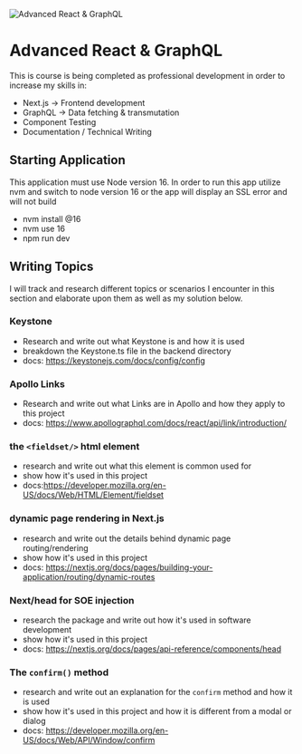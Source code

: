 ![Advanced React & GraphQL](https://advancedreact.com/images/ARG/arg-facebook-share.png)

# Advanced React & GraphQL

This is course is being completed as professional development in order to increase my skills in:

- Next.js -> Frontend development
- GraphQL -> Data fetching & transmutation
- Component Testing
- Documentation / Technical Writing

## Starting Application

This application must use Node version 16. In order to run this app utilize nvm and switch to node version 16 or the app will display an SSL error and will not build

- nvm install @16
- nvm use 16
- npm run dev

## Writing Topics

I will track and research different topics or scenarios I encounter in this section and elaborate upon them as well as my solution below.

### Keystone

- Research and write out what Keystone is and how it is used
- breakdown the Keystone.ts file in the backend directory
- docs: https://keystonejs.com/docs/config/config

### Apollo Links

- Research and write out what Links are in Apollo and how they apply to this project
- docs: https://www.apollographql.com/docs/react/api/link/introduction/

### the `<fieldset/>` html element

- research and write out what this element is common used for
- show how it's used in this project
- docs:https://developer.mozilla.org/en-US/docs/Web/HTML/Element/fieldset

### dynamic page rendering in Next.js

- research and write out the details behind dynamic page routing/rendering
- show how it's used in this project
- docs: https://nextjs.org/docs/pages/building-your-application/routing/dynamic-routes

### Next/head for SOE injection

- research the package and write out how it's used in software development
- show how it's used in this project
- docs: https://nextjs.org/docs/pages/api-reference/components/head

### The `confirm()` method

- research and write out an explanation for the `confirm` method and how it is used
- show how it's used in this project and how it is different from a modal or dialog
- docs: https://developer.mozilla.org/en-US/docs/Web/API/Window/confirm
